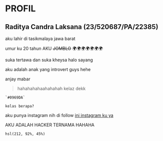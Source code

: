 # PROFIL
## Raditya Candra Laksana (23/520687/PA/22385)

aku lahir di tasikmalaya jawa barat

umur ku 20 tahun
AKU ~~JOMBLO~~ 
🌍🌍🌍🌍🌍🌍🌍

suka tertawa dan suka kheysa
halo sayang

aku adalah anak yang introvert guys hehe

anjay mabar 

> hahahahahaahahahah kelaz dekk

	`#0969DA`

`kelas berapa?`

aku punya instagram nih di follow [ini instagram ku ya](https://www.instagram.com/raad1t_/)

AKU ADALAH HACKER TERNAMA HAHAHA

`hsl(212, 92%, 45%)`
